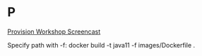 # P
[Provision Workshop Screencast](https://youtu.be/z_rbmrabvt8)

Specify path with -f: docker build -t java11 -f images/Dockerfile .
